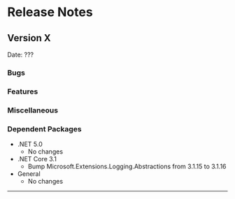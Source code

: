 # Release Notes

## Version X

Date: ???

### Bugs

### Features

### Miscellaneous

### Dependent Packages

- .NET 5.0
  - No changes
- .NET Core 3.1
  - Bump Microsoft.Extensions.Logging.Abstractions from 3.1.15 to 3.1.16
- General
  - No changes

---


